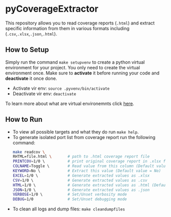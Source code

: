 # pyCoverageExtractor
This repository allows you to read coverage reports (`.html`) and extract specific information from them in various formats including (`.csv`,`.xlsx`,`.json`,`.html`).

## How to Setup
Simply run the command `make setupvenv` to create a python virtual environment for your project. 
You only need to create the virtual environment once. Make sure to **activate** it before running your code and **deactivate** it once done.  
-   Activate vir env: `source .pyvenv/bin/activate`
-   Deactivate vir env: `deactivate`

To learn more about what are virtual environemnts click [here](https://realpython.com/python-virtual-environments-a-primer/).

## How to Run
-   To view all possible targets and what they do run `make help`.
-   To generate isolated port list from coverage report run the following command:
    ```bash
    make readcov \
    RHTML=file.html \       # path to .html coverage report file
    PRINTCOV=1/0 \          # print original coverage report in .xlsx format
    COLNAME=Toggle \        # Read value from this column (Default value = Toggle)
    KEYWORD=No \            # Extract this value (Default value = No)
    EXCEL=1/0 \             # Generate extracted values as .xlsx
    CSV=1/0 \               # Generate extracted values as .csv
    HTML=1/0 \              # Generate extracted values as .html (Default output)
    JSON=1/0 \              # Generate extracted values as .json
    VERBOSE=1/0 \           # Set/Unset verbosity mode        
    DEBUG=1/0               # Set/Unset debugging mode
    ```
-   To clean all logs and dump files: `make cleandumpfiles`